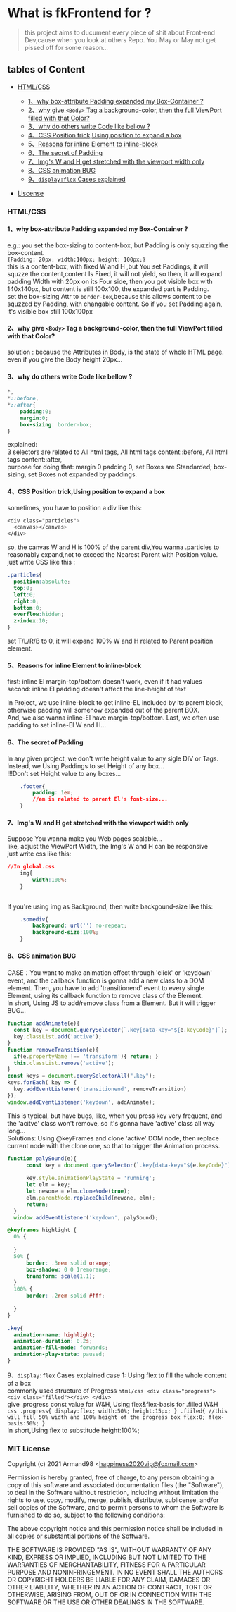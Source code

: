 # What is fkFrontend for ?
> this project aims to ducument every piece of shit about Front-end Dev,cause when you look at others Repo. You May or May not get pissed off for some reason...

## tables of Content
- [HTML/CSS](#HTML-CSS) 
    - [1、why box-attribute Padding expanded my Box-Container ?](#box-attr)  
    - [2、why give `<Body>` Tag a background-color, then the full ViewPort filled with that Color?](#static2)  
    - [3、why do others write Code like bellow ?](#static3)
    - [4、CSS Position trick,Using position to expand a box ](#static4)
    - [5、Reasons for inline Element to inline-block](#static5)
    - [6、The secret of Padding ](#static6)
    - [7、Img's W and H get stretched with the viewport width only](#static7)
    - [8、CSS animation BUG](#static8)
    - [9、`display:flex` Cases explained](#static9)
    
  
    
- [Liscense](#liscense)

<a name="HTML-CSS"></a>
### HTML/CSS

<a name="box-attr"></a>
#### 1、why box-attribute Padding expanded my Box-Container ?  
e.g.: you set the box-sizing to content-box, but Padding is only squzzing the box-content.   
`{Padding: 20px; width:100px; height: 100px;}`   
    this is a content-box, with fixed W and H ,but You set Paddings, it will squzze the content,content Is Fixed, it will not yield, so then, it will expand padding Width with 20px on its Four side, then you got visible box with 140x140px, but content is still 100x100, the expanded part is Padding.  
    set the box-sizing Attr to `border-box`,because this allows content to be squzzed by Padding, with changable content. So if you set Padding again, it's visible box still 100x100px
    
<a name="static2"></a>
#### 2、why give `<Body>` Tag a background-color, then the full ViewPort filled with that Color?  
solution : because the Attributes in Body, is the state of whole HTML page.   
even if you give the Body height 20px...

<a name="static3"></a>
#### 3、why do others write Code like bellow ?
```css
*,
*::before,
*::after{
    padding:0;
    margin:0;
    box-sizing: border-box;
}
```
explained:  
3 selectors are related to All html tags, All html tags content::before, All html tags content::after,  
purpose for doing that: margin 0 padding 0, set Boxes are Standarded; box-sizing, set Boxes not expanded by paddings.

<a name="static4"></a>
#### 4、CSS Position trick,Using position to expand a box  
  sometimes, you have to position a div like this:  
  ```css
<div class="particles">
    <canvas></canvas>
</div>
  ```
  so, the canvas W and H is 100% of the parent div,You wanna .particles to reasonably expand,not to exceed the Nearest Parent with Position value.  
  just write CSS like this :
  ```css
  .particles{
    position:absolute;
    top:0;
    left:0;
    right:0;
    bottom:0;
    overflow:hidden;
    z-index:10;
  }
  ```
  set T/L/R/B to 0, it will expand 100% W and H related to Parent position element.

<a name="static5"></a>
#### 5、Reasons for inline Element to inline-block
first: inline El margin-top/bottom doesn't work, even if it had values  
second: inline El padding doesn't affect the line-height of text  

In Project, we use inline-block to get inline-EL included by its parent block, otherwise padding will somehow expanded out of the parent BOX.  
And, we also wanna inline-El have margin-top/bottom. 
Last, we often use padding to set inline-El W and H...

<a name="static6"></a>
#### 6、The secret of Padding
In any given project, we don't write height value to any sigle DIV or Tags.  
Instead, we Using Paddings to set Height of any box...  
!!!Don't set Height value to any boxes...  
```css
    .footer{
        padding: 1em;
        //em is related to parent El's font-size...
    }
```

<a name="static7"></a>
#### 7、Img's W and H get stretched with the viewport width only
Suppose You wanna make you Web pages scalable...  
like, adjust the ViewPort Width, the Img's W and H can be responsive  
just write css like this:  
```css
//In global.css
    img{
        width:100%;
    }
    
```
If you're using img as Background, then write backgound-size like this:
```css
    .somediv{
        background: url('') no-repeat;
        background-size:100%;
    }
```
<a name="static8"></a>
#### 8、CSS animation BUG
  CASE：You want to make animation effect through 'click' or 'keydown' event, and the callback function is gonna add a new class to a DOM element. Then, you have to add 'transitionend' event to every single Element, using its callback function to remove class of the Element.  
  In short, Using JS to add/remove class from a Element. But it will trigger BUG...  
  ```js
  function addAnimate(e){
    const key = document.querySelector(`.key[data-key="${e.keyCode}"]`);
    key.classList.add('active');
  }
  function removeTransition(e){
    if(e.propertyName !== 'transiform'){ return; }
    this.classList.remove('active');
  }
  const keys = document.querySelectorAll(".key");
  keys.forEach( key => {
    key.addEventListener('transitionend', removeTransition)
  });
  window.addEventListener('keydown', addAnimate);
  ```
  This is typical, but have bugs, like, when you press key very frequent, and the 'acitve' class won't remove, so it's gonna have 'active' class all way long...  
  Solutions: Using @keyFrames and clone 'active' DOM node, then replace current node with the clone one, so that to trigger the Animation process.  
  ```js
  function palySound(e){ 
        const key = document.querySelector(`.key[data-key="${e.keyCode}"]`); 
         
        key.style.animationPlayState = 'running';
        let elm = key;
        let newone = elm.cloneNode(true);
        elm.parentNode.replaceChild(newone, elm); 
        return;
    } 
    window.addEventListener('keydown', palySound); 
  ```
  ```css
  @keyframes highlight {
    0% { 
         
    }
    50% {
        border: .3rem solid orange;
        box-shadow: 0 0 1remorange;
        transform: scale(1.1);
    }
    100% {
        border: .2rem solid #fff;
         
    }
  }
  
.key{  
    animation-name: highlight;
    animation-duration: 0.2s;
    animation-fill-mode: forwards;
    animation-play-state: paused;
 }
  ```
<a name="static9"></a>
9、`display:flex` Cases explained
case 1: Using flex to fill the whole content of a box  
    commonly used structure of Progress
    ```html/css
       <div class="progress">
            <div class="filled"></div>
       </div>
    ```  
    give .progress const value for W&H, Using flex&flex-basis for .filled W&H  
    ```css
    .progress{
        display:flex;
        width:50%;
        height:15px;
    }
    .fiiled{
    //this will fill 50% width and 100% height of the progress box
        flex:0;
        flex-basis:50%;
    }
    ```  
    In short,Using flex to substitude height:100%;
     

<a name="liscense"></a>
### MIT License

Copyright (c) 2021 Armand98  &lt;happiness2020vip@foxmail.com&gt; 

Permission is hereby granted, free of charge, to any person obtaining a copy
of this software and associated documentation files (the "Software"), to deal
in the Software without restriction, including without limitation the rights
to use, copy, modify, merge, publish, distribute, sublicense, and/or sell
copies of the Software, and to permit persons to whom the Software is
furnished to do so, subject to the following conditions:

The above copyright notice and this permission notice shall be included in all
copies or substantial portions of the Software.

THE SOFTWARE IS PROVIDED "AS IS", WITHOUT WARRANTY OF ANY KIND, EXPRESS OR
IMPLIED, INCLUDING BUT NOT LIMITED TO THE WARRANTIES OF MERCHANTABILITY,
FITNESS FOR A PARTICULAR PURPOSE AND NONINFRINGEMENT. IN NO EVENT SHALL THE
AUTHORS OR COPYRIGHT HOLDERS BE LIABLE FOR ANY CLAIM, DAMAGES OR OTHER
LIABILITY, WHETHER IN AN ACTION OF CONTRACT, TORT OR OTHERWISE, ARISING FROM,
OUT OF OR IN CONNECTION WITH THE SOFTWARE OR THE USE OR OTHER DEALINGS IN THE
SOFTWARE.

